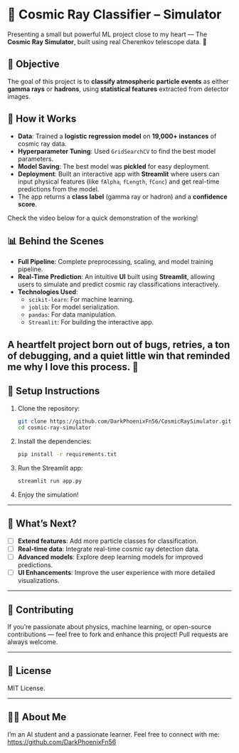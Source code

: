 # 🚀 Cosmic Ray Classifier – Simulator

Presenting a small but powerful ML project close to my heart — The **Cosmic Ray Simulator**, built using real Cherenkov telescope data. 🔭

## 🎯 Objective

The goal of this project is to **classify atmospheric particle events** as either **gamma rays** or **hadrons**, using **statistical features** extracted from detector images.

## 🧠 How it Works

- **Data**: Trained a **logistic regression model** on **19,000+ instances** of cosmic ray data.
- **Hyperparameter Tuning**: Used `GridSearchCV` to find the best model parameters.
- **Model Saving**: The best model was **pickled** for easy deployment.
- **Deployment**: Built an interactive app with **Streamlit** where users can input physical features (like `fAlpha`, `fLength`, `fConc`) and get real-time predictions from the model.
- The app returns a **class label** (gamma ray or hadron) and a **confidence score**.

Check the video below for a quick demonstration of the working!

## 📊 Behind the Scenes

- **Full Pipeline**: Complete preprocessing, scaling, and model training pipeline.
- **Real-Time Prediction**: An intuitive **UI** built using **Streamlit**, allowing users to simulate and predict cosmic ray classifications interactively.
- **Technologies Used**:
  - `scikit-learn`: For machine learning.
  - `joblib`: For model serialization.
  - `pandas`: For data manipulation.
  - `Streamlit`: For building the interactive app.

A heartfelt project born out of **bugs**, **retries**, a ton of **debugging**, and a quiet little **win** that reminded me why I love this process. 🌠
---

## 🔧 Setup Instructions

1. Clone the repository:

    ```bash
    git clone https://github.com/DarkPhoenixFn56/CosmicRaySimulator.git
    cd cosmic-ray-simulator
    ```

2. Install the dependencies:

    ```bash
    pip install -r requirements.txt
    ```

3. Run the Streamlit app:

    ```bash
    streamlit run app.py
    ```

4. Enjoy the simulation!

---

## 🌠 What’s Next?

- [ ] **Extend features**: Add more particle classes for classification.
- [ ] **Real-time data**: Integrate real-time cosmic ray detection data.
- [ ] **Advanced models**: Explore deep learning models for improved predictions.
- [ ] **UI Enhancements**: Improve the user experience with more detailed visualizations.

---

## 🤝 Contributing

If you’re passionate about physics, machine learning, or open-source contributions — feel free to fork and enhance this project! Pull requests are always welcome.

---

## 📜 License

MIT License.

---

## 🙋‍♀️ About Me

I’m an AI student and a passionate learner. Feel free to connect with me:
https://github.com/DarkPhoenixFn56
